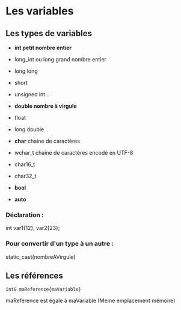 # Les variables

## Les types de variables

* **int      petit nombre entier**
* long_int ou long    grand nombre entier
* long long
* short
* unsigned int...

* **double   nombre à virgule**
* float
* long double

* **char** chaine de caractères
* wchar_t chaine de caractères encodé en UTF-8
* char16_t
* char32_t

* **bool**

* **auto**

### Déclaration :
int var1{12}, var2{23};

### Pour convertir d'un type à un autre :

static_cast<int>(nombreAVirgule)

## Les références

    int& maReference{maVariable} 
maReference est égale à maVariable (Meme emplacement mémoire)

